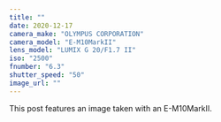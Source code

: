 ```yaml
---
title: ""
date: 2020-12-17
camera_make: "OLYMPUS CORPORATION"
camera_model: "E-M10MarkII"
lens_model: "LUMIX G 20/F1.7 II"
iso: "2500"
fnumber: "6.3"
shutter_speed: "50"
image_url: ""
---
```


This post features an image taken with an E-M10MarkII.